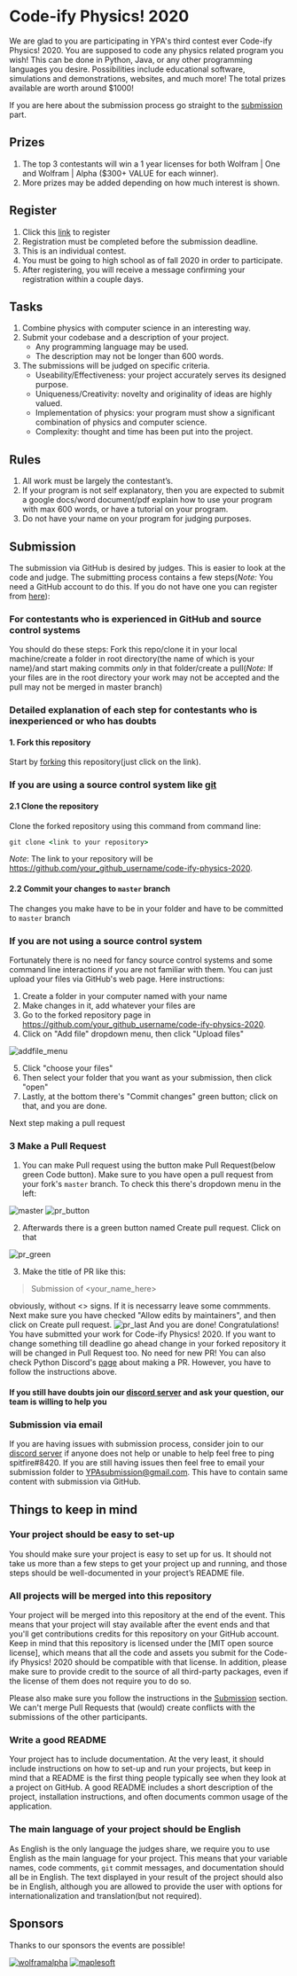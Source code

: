 # Code-ify Physics! 2020

We are glad to you are participating in YPA's third contest ever Code-ify Physics! 2020. You are supposed to code any physics related program you wish! This can be done in Python, Java, or any other programming languages you desire. Possibilities include educational software, simulations and demonstrations, websites, and much more! The total prizes available are worth around \$1000!

If you are here about the submission process go straight to the [submission](#submission) part.

## Prizes

1. The top 3 contestants will win a 1 year licenses for both Wolfram | One and Wolfram | Alpha (\$300+ VALUE for each winner).
2. More prizes may be added depending on how much interest is shown.

## Register

1. Click this [link](1) to register
2. Registration must be completed before the submission deadline.
3. This is an individual contest.
4. You must be going to high school as of fall 2020 in order to participate.
5. After registering, you will receive a message confirming your registration within a couple days.

## Tasks

1. Combine physics with computer science in an interesting way.
2. Submit your codebase and a description of your project.
   - Any programming language may be used.
   - The description may not be longer than 600 words.
3. The submissions will be judged on specific criteria.
   - Useability/Effectiveness: your project accurately serves its designed purpose.
   - Uniqueness/Creativity: novelty and originality of ideas are highly valued.
   - Implementation of physics: your program must show a significant combination of physics and computer science.
   - Complexity: thought and time has been put into the project.

## Rules

1. All work must be largely the contestant’s.
2. If your program is not self explanatory, then you are expected to submit a google docs/word document/pdf explain how to use your program with max 600 words, or have a tutorial on your program.
3. Do not have your name on your program for judging purposes.

## Submission

The submission via GitHub is desired by judges. This is easier to look at the code and judge. The submitting process contains a few steps(_Note:_ You need a GitHub account to do this. If you do not have one you can register from [here](2)):

### For contestants who is experienced in GitHub and source control systems

You should do these steps: Fork this repo/clone it in your local machine/create a folder in root directory(the name of which is your name)/and start making commits _only_ in that folder/create a pull(_Note:_ If your files are in the root directory your work may not be accepted and the pull may not be merged in master branch)

### Detailed explanation of each step for contestants who is inexperienced or who has doubts

#### 1. Fork this repository

Start by [forking](3) this repository(just click on the link).

### If you are using a source control system like [git](4)

#### 2.1 Clone the repository

Clone the forked repository using this command from command line:

```cmd
git clone <link to your repository>
```

_Note_: The link to your repository will be https://github.com/your_github_username/code-ify-physics-2020.

#### 2.2 Commit your changes to `master` branch

The changes you make have to be in your folder and have to be committed to `master` branch

### If you are not using a source control system

Fortunately there is no need for fancy source control systems and some command line interactions if you are not familiar with them. You can just upload your files via GitHub's web page. Here instructions:

1. Create a folder in your computer named with your name
2. Make changes in it, add whatever your files are
3. Go to the forked repository page in https://github.com/your_github_username/code-ify-physics-2020.
4. Click on "Add file" dropdown menu, then click "Upload files"

![addfile_menu](images/upload_file_dropdown.png)

5. Click "choose your files"
6. Then select your folder that you want as your submission, then click "open"
7. Lastly, at the bottom there's "Commit changes" green button; click on that, and you are done.

Next step making a pull request

### 3 Make a Pull Request

1. You can make Pull request using the button make Pull Request(below green Code button). Make sure to you have open a pull request from your fork's `master` branch. To check this there's dropdown menu in the left:

![master](images/how_to_check_master.png)
![pr_button](images/pr_button.png)

2. Afterwards there is a green button named Create pull request. Click on that

![pr_green](images/pr_green_button.png)

3. Make the title of PR like this:

> Submission of <your_name_here>

obviously, without <> signs. If it is necessarry leave some commments. Next make sure you have checked "Allow edits by maintainers", and then click on Create pull request.
![pr_last](images/pr_last_button.png)
And you are done! Congratulations! You have submitted your work for Code-ify Physics! 2020. If you want to change something till deadline go ahead change in your forked repository it will be changed in Pull Request too. No need for new PR!
You can also check Python Discord's [page](https://pythondiscord.com/pages/code-jams/pull-request/) about making a PR. However, you have to follow the instructions above.

#### If you still have doubts join our [discord server](5) and ask your question, our team is willing to help you

### Submission via email

If you are having issues with submission process, consider join to our [discord server](5) if anyone does not help or unable to help feel free to ping spitfire#8420. If you are still having issues then feel free to email your submission folder to YPAsubmission@gmail.com. This have to contain same content with submission via GitHub.

## Things to keep in mind

### Your project should be easy to set-up

You should make sure your project is easy to set up for us. It should not take us more than a few steps to get your project up and running, and those steps should be well-documented in your project’s README file.

### All projects will be merged into this repository

Your project will be merged into this repository at the end of the event. This means that your project will stay available after the event ends and that you'll get contributions credits for this repository on your GitHub account. Keep in mind that this repository is licensed under the [MIT open source license], which means that all the code and assets you submit for the Code-ify Physics! 2020 should be compatible with that license. In addition, please make sure to provide credit to the source of all third-party packages, even if the license of them does not require you to do so.

Please also make sure you follow the instructions in the [Submission](#submission) section. We can't merge Pull Requests that (would) create conflicts with the submissions of the other participants.

### Write a good README

Your project has to include documentation. At the very least, it should include instructions on how to set-up and run your projects, but keep in mind that a README is the first thing people typically see when they look at a project on GitHub. A good README includes a short description of the project, installation instructions, and often documents common usage of the application.

### The main language of your project should be English

As English is the only language the judges share, we require you to use English as the main language for your project. This means that your variable names, code comments, `git` commit messages, and documentation should all be in English. The text displayed in your result of the project should also be in English, although you are allowed to provide the user with options for internationalization and translation(but not required).

## Sponsors

Thanks to our sponsors the events are possible!

[![wolframalpha](images/WolframAlpha.jpg)](6) [![maplesoft](https://www.maplesoft.com/media/logos/Maplesoft_Logo/Maplesoft_logo.jpg)](7)

[1]: https://forms.gle/P6mUqd6BcGxsNEh18
[2]: https://github.com/join
[3]: https://github.com/YPA-Physics/code-ify-physics-2020/fork
[4]: https://git-scm.com/
[5]: https://discord.gg/YtYaGpY
[6]: https://www.wolframalpha.com
[7]: https://www.maplesoft.com
